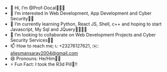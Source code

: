 - 👋 Hi, I’m @Prof-Docal🫠🙌🏽
- 👀 I’m interested in Web Development, App Development and Cyber Security📌🤖
- 🌱 I’m currently learning Python, React JS, Shell, c++ and hoping to start Javascript, My Sql and JQuery👨🏽‍💻💯
- 💞️ I’m looking to collaborate on Web Development Projects and Cyber Security Services👾🚫
- 📫 How to reach me; 📞: +23276127621, ✉️: aliesmansaray2004@gmail.com 
- 😄 Pronouns: He/Him🖤🤓
- ⚡ Fun Fact: I took the R3d Pill💊‼️
